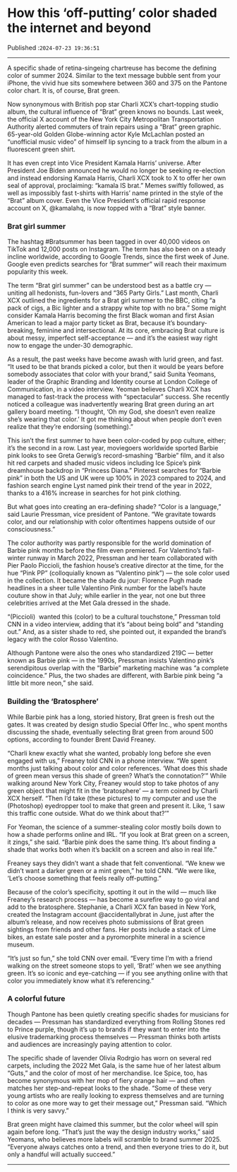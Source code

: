 # How this ‘off-putting’ color shaded the internet and beyond

Published :`2024-07-23 19:36:51`

---

A specific shade of retina-singeing chartreuse has become the defining color of summer 2024. Similar to the text message bubble sent from your iPhone, the vivid hue sits somewhere between 360 and 375 on the Pantone color chart. It is, of course, Brat green.

Now synonymous with British pop star Charli XCX’s chart-topping studio album, the cultural influence of “Brat” green knows no bounds. Last week, the official X account of the New York City Metropolitan Transportation Authority alerted commuters of train repairs using a “Brat” green graphic. 65-year-old Golden Globe-winning actor Kyle McLachlan posted an “unofficial music video” of himself lip syncing to a track from the album in a fluorescent green shirt.

It has even crept into Vice President Kamala Harris’ universe. After President Joe Biden announced he would no longer be seeking re-election and instead endorsing Kamala Harris, Charli XCX took to X to offer her own seal of approval, proclaiming: “kamala IS brat.” Memes swiftly followed, as well as impossibly fast t-shirts with Harris’ name printed in the style of the “Brat” album cover. Even the Vice President’s official rapid response account on X, @kamalahq, is now topped with a “Brat” style banner.

### Brat girl summer

The hashtag #Bratsummer has been tagged in over 40,000 videos on TikTok and 12,000 posts on Instagram. The term has also been on a steady incline worldwide, according to Google Trends, since the first week of June. Google even predicts searches for “Brat summer” will reach their maximum popularity this week.

The term “Brat girl summer” can be understood best as a battle cry — uniting all hedonists, fun-lovers and “365 Party Girls.” Last month, Charli XCX outlined the ingredients for a Brat girl summer to the BBC, citing “a pack of cigs, a Bic lighter and a strappy white top with no bra.” Some might consider Kamala Harris becoming the first Black woman and first Asian American to lead a major party ticket as Brat, because it’s boundary-breaking, feminine and intersectional. At its core, embracing Brat culture is about messy, imperfect self-acceptance — and it’s the easiest way right now to engage the under-30 demographic.

As a result, the past weeks have become awash with lurid green, and fast. “It used to be that brands picked a color, but then it would be years before somebody associates that color with your brand,” said Sunita Yeomans, leader of the Graphic Branding and Identity course at London College of Communication, in a video interview. Yeoman believes Charli XCX has managed to fast-track the process with “spectacular” success. She recently noticed a colleague was inadvertently wearing Brat green during an art gallery board meeting. “I thought, ‘Oh my God, she doesn’t even realize she’s wearing that color.’ It got me thinking about when people don’t even realize that they’re endorsing (something).”

This isn’t the first summer to have been color-coded by pop culture, either; it’s the second in a row. Last year, moviegoers worldwide sported Barbie pink looks to see Greta Gerwig’s record-smashing “Barbie” film, and it also hit red carpets and shaded music videos including Ice Spice’s pink dreamhouse backdrop in “Princess Diana.” Pinterest searches for “Barbie pink” in both the US and UK were up 100% in 2023 compared to 2024, and fashion search engine Lyst named pink their trend of the year in 2022, thanks to a 416% increase in searches for hot pink clothing.

But what goes into creating an era-defining shade? “Color is a language,” said Laurie Pressman, vice president of Pantone. “We gravitate towards color, and our relationship with color oftentimes happens outside of our consciousness.”

The color authority was partly responsible for the world domination of Barbie pink months before the film even premiered. For Valentino’s fall-winter runway in March 2022, Pressman and her team collaborated with Pier Paolo Piccioli, the fashion house’s creative director at the time, for the hue “Pink PP” (colloquially known as “Valentino pink”) — the sole color used in the collection. It became the shade du jour: Florence Pugh made headlines in a sheer tulle Valentino Pink number for the label’s haute couture show in that July; while earlier in the year, not one but three celebrities arrived at the Met Gala dressed in the shade.

“(Piccioli)  wanted this (color) to be a cultural touchstone,” Pressman told CNN in a video interview, adding that it’s “about being bold” and “standing out.” And, as a sister shade to red, she pointed out, it expanded the brand’s legacy with the color Rosso Valentino.

Although Pantone were also the ones who standardized 219C — better known as Barbie pink — in the 1990s, Pressman insists Valentino pink’s serendipitous overlap with the “Barbie” marketing machine was “a complete coincidence.” Plus, the two shades are different, with Barbie pink being “a little bit more neon,” she said.

### Building the ‘Bratosphere’

While Barbie pink has a long, storied history, Brat green is fresh out the gates. It was created by design studio Special Offer Inc., who spent months discussing the shade, eventually selecting Brat green from around 500 options, according to founder Brent David Freaney.

“Charli knew exactly what she wanted, probably long before she even engaged with us,” Freaney told CNN in a phone interview. “We spent months just talking about color and color references. ‘What does this shade of green mean versus this shade of green? What’s the connotation?’” While walking around New York City, Freaney would stop to take photos of any green object that might fit in the ‘bratosphere’ — a term coined by Charli XCX herself. “Then I’d take (these pictures) to my computer and use the (Photoshop) eyedropper tool to make that green and present it. Like, ‘I saw this traffic cone outside. What do we think about that?’”

For Yeoman, the science of a summer-stealing color mostly boils down to how a shade performs online and IRL. “If you look at Brat green on a screen, it zings,” she said. “Barbie pink does the same thing. It’s about finding a shade that works both when it’s backlit on a screen and also in real life.”

Freaney says they didn’t want a shade that felt conventional. “We knew we didn’t want a darker green or a mint green,” he told CNN. “We were like, ‘Let’s choose something that feels really off-putting.”

Because of the color’s specificity, spotting it out in the wild — much like Freaney’s research process — has become a surefire way to go viral and add to the bratosphere. Stephanie, a Charli XCX fan based in New York, created the Instagram account @accidentallybrat in June, just after the album’s release, and now receives photo submissions of Brat green sightings from friends and other fans. Her posts include a stack of Lime bikes, an estate sale poster and a pyromorphite mineral in a science museum.

“It’s just so fun,” she told CNN over email. “Every time I’m with a friend walking on the street someone stops to yell, ‘Brat!’ when we see anything green. It’s so iconic and eye-catching — if you see anything online with that color you immediately know what it’s referencing.”

### A colorful future

Though Pantone has been quietly creating specific shades for musicians for decades — Pressman has standardized everything from Rolling Stones red to Prince purple, though it’s up to brands if they want to enter into the elusive trademarking process themselves — Pressman thinks both artists and audiences are increasingly paying attention to color.

The specific shade of lavender Olivia Rodrgio has worn on several red carpets, including the 2022 Met Gala, is the same hue of her latest album “Guts,” and the color of most of her merchandise. Ice Spice, too, has become synonymous with her mop of fiery orange hair — and often matches her step-and-repeat looks to the shade. “Some of these very young artists who are really looking to express themselves and are turning to color as one more way to get their message out,” Pressman said. “Which I think is very savvy.”

Brat green might have claimed this summer, but the color wheel will spin again before long. “That’s just the way the design industry works,” said Yeomans, who believes more labels will scramble to brand summer 2025. “Everyone always catches onto a trend, and then everyone tries to do it, but only a handful will actually succeed.”

---

